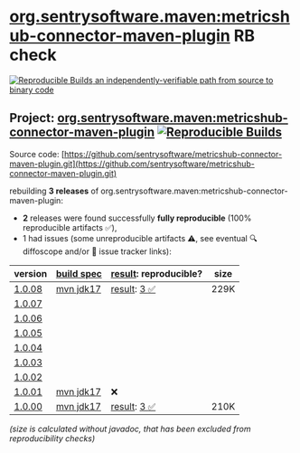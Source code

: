 [org.sentrysoftware.maven:metricshub-connector-maven-plugin](https://central.sonatype.com/artifact/org.sentrysoftware.maven/metricshub-connector-maven-plugin/versions) RB check
=======

[![Reproducible Builds](https://reproducible-builds.org/images/logos/rb.svg) an independently-verifiable path from source to binary code](https://reproducible-builds.org/)

## Project: [org.sentrysoftware.maven:metricshub-connector-maven-plugin](https://central.sonatype.com/artifact/org.sentrysoftware.maven/metricshub-connector-maven-plugin/versions) [![Reproducible Builds](https://img.shields.io/endpoint?url=https://raw.githubusercontent.com/jvm-repo-rebuild/reproducible-central/master/content/org/sentrysoftware/maven/metricshub-connector-maven-plugin/badge.json)](https://github.com/jvm-repo-rebuild/reproducible-central/blob/master/content/org/sentrysoftware/maven/metricshub-connector-maven-plugin/README.md)

Source code: [https://github.com/sentrysoftware/metricshub-connector-maven-plugin.git](https://github.com/sentrysoftware/metricshub-connector-maven-plugin.git)

rebuilding **3 releases** of org.sentrysoftware.maven:metricshub-connector-maven-plugin:
- **2** releases were found successfully **fully reproducible** (100% reproducible artifacts :white_check_mark:),
- 1 had issues (some unreproducible artifacts :warning:, see eventual :mag: diffoscope and/or :memo: issue tracker links):

| version | [build spec](/BUILDSPEC.md) | [result](https://reproducible-builds.org/docs/jvm/): reproducible? | size |
| -- | --------- | ------ | -- |
| [1.0.08](https://central.sonatype.com/artifact/org.sentrysoftware.maven/metricshub-connector-maven-plugin/1.0.08/pom) | [mvn jdk17](metricshub-connector-maven-plugin-1.0.08.buildspec) | [result](metricshub-connector-maven-plugin-1.0.08.buildinfo): [3 :white_check_mark: ](metricshub-connector-maven-plugin-1.0.08.buildcompare) | 229K |
| [1.0.07](https://central.sonatype.com/artifact/org.sentrysoftware.maven/metricshub-connector-maven-plugin/1.0.07/pom) | | | |
| [1.0.06](https://central.sonatype.com/artifact/org.sentrysoftware.maven/metricshub-connector-maven-plugin/1.0.06/pom) | | | |
| [1.0.05](https://central.sonatype.com/artifact/org.sentrysoftware.maven/metricshub-connector-maven-plugin/1.0.05/pom) | | | |
| [1.0.04](https://central.sonatype.com/artifact/org.sentrysoftware.maven/metricshub-connector-maven-plugin/1.0.04/pom) | | | |
| [1.0.03](https://central.sonatype.com/artifact/org.sentrysoftware.maven/metricshub-connector-maven-plugin/1.0.03/pom) | | | |
| [1.0.02](https://central.sonatype.com/artifact/org.sentrysoftware.maven/metricshub-connector-maven-plugin/1.0.02/pom) | | | |
| [1.0.01](https://central.sonatype.com/artifact/org.sentrysoftware.maven/metricshub-connector-maven-plugin/1.0.01/pom) | [mvn jdk17](metricshub-connector-maven-plugin-1.0.01.buildspec) | :x: | |
| [1.0.00](https://central.sonatype.com/artifact/org.sentrysoftware.maven/metricshub-connector-maven-plugin/1.0.00/pom) | [mvn jdk17](metricshub-connector-maven-plugin-1.0.00.buildspec) | [result](metricshub-connector-maven-plugin-1.0.00.buildinfo): [3 :white_check_mark: ](metricshub-connector-maven-plugin-1.0.00.buildcompare) | 210K |

<i>(size is calculated without javadoc, that has been excluded from reproducibility checks)</i>
